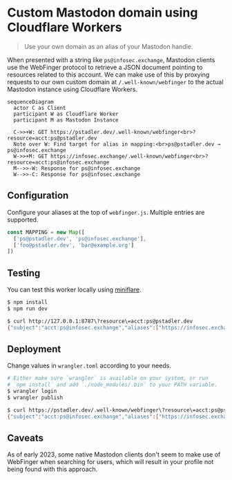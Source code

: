 # Custom Mastodon domain using Cloudflare Workers

> Use your own domain as an alias of your Mastodon handle.

When presented with a string like `ps@infosec.exchange`, Mastodon clients use the WebFinger protocol to retrieve a JSON document pointing to resources related to this account.
We can make use of this by proxying requests to our own custom domain at `/.well-known/webfinger` to the actual Mastodon instance using Cloudflare Workers.

```mermaid
sequenceDiagram
  actor C as Client
  participant W as Cloudflare Worker
  participant M as Mastodon Instance

  C->>+W: GET https://pstadler.dev/.well-known/webfinger<br>?resource=acct:ps@pstadler.dev
  Note over W: Find target for alias in mapping:<br>ps@pstadler.dev → ps@infosec.exchange
  W->>+M: GET https://infosec.exchange/.well-known/webfinger<br>?resource=acct:ps@infosec.exchange
  M-->>-W: Response for ps@infosec.exchange
  W-->>-C: Response for ps@infosec.exchange
```

## Configuration

Configure your aliases at the top of `webfinger.js`. Multiple entries are supported.

```js
const MAPPING = new Map([
  ['ps@pstadler.dev', 'ps@infosec.exchange'],
  ['foo@pstadler.dev', 'bar@example.org']
])
```

## Testing

You can test this worker locally using [miniflare](https://miniflare.dev/).

```sh
$ npm install
$ npm run dev

$ curl http://127.0.0.1:8787\?resource\=acct:ps@pstadler.dev
{"subject":"acct:ps@infosec.exchange","aliases":["https://infosec.exchange/@ps","https://infosec.exchange/users/ps"],"links":[{"rel":"http://webfinger.net/rel/profile-page","type":"text/html","href":"https://infosec.exchange/@ps"},{"rel":"self","type":"application/activity+json","href":"https://infosec.exchange/users/ps"},{"rel":"http://ostatus.org/schema/1.0/subscribe","template":"https://infosec.exchange/authorize_interaction?uri={uri}"}]}
```

## Deployment

Change values in `wrangler.toml` according to your needs.

```sh
# Either make sure `wrangler` is available on your system, or run
# `npm install` and add `./node_modules/.bin` to your PATH variable.
$ wrangler login
$ wrangler publish

$ curl https://pstadler.dev/.well-known/webfinger\?resource\=acct:ps@pstadler.dev
{"subject":"acct:ps@infosec.exchange","aliases":["https://infosec.exchange/@ps","https://infosec.exchange/users/ps"],"links":[{"rel":"http://webfinger.net/rel/profile-page","type":"text/html","href":"https://infosec.exchange/@ps"},{"rel":"self","type":"application/activity+json","href":"https://infosec.exchange/users/ps"},{"rel":"http://ostatus.org/schema/1.0/subscribe","template":"https://infosec.exchange/authorize_interaction?uri={uri}"}]}
```

## Caveats

As of early 2023, some native Mastodon clients don't seem to make use of WebFinger when searching for users, which will result in your profile not being found with this approach.
